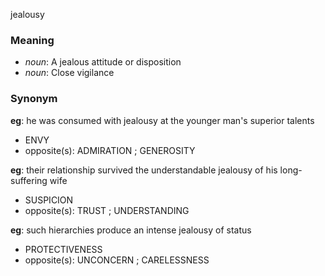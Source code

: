 jealousy
### Meaning
+ _noun_:  A jealous attitude or disposition
+ _noun_: Close vigilance

### Synonym

__eg__: he was consumed with jealousy at the younger man's superior talents

+ ENVY
+ opposite(s): ADMIRATION ; GENEROSITY

__eg__: their relationship survived the understandable jealousy of his long-suffering wife

+ SUSPICION
+ opposite(s): TRUST ; UNDERSTANDING

__eg__: such hierarchies produce an intense jealousy of status

+ PROTECTIVENESS
+ opposite(s): UNCONCERN ; CARELESSNESS


